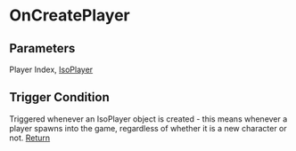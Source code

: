 # OnCreatePlayer
## Parameters
Player Index, [IsoPlayer](https://projectzomboid.com/modding/zombie/characters/IsoPlayer.html)
## Trigger Condition
Triggered whenever an IsoPlayer object is created - this means whenever a player spawns into the game, regardless of whether it is a new character or not.
[Return](../Events.md)
